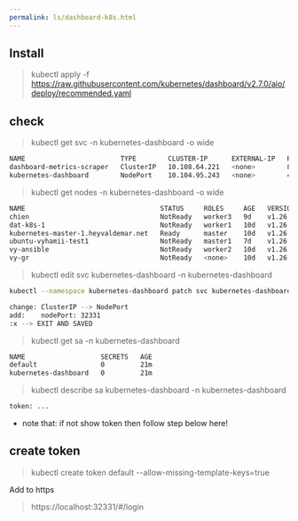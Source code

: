 ```yaml
---
permalink: ls/dashboard-k8s.html
---
```


## Install

> kubectl apply -f https://raw.githubusercontent.com/kubernetes/dashboard/v2.7.0/aio/deploy/recommended.yaml

## check

> kubectl get svc -n kubernetes-dashboard -o wide
```bash
NAME                        TYPE        CLUSTER-IP      EXTERNAL-IP   PORT(S)         AGE   SELECTOR
dashboard-metrics-scraper   ClusterIP   10.108.64.221   <none>        8000/TCP        24m   k8s-app=dashboard-metrics-scraper
kubernetes-dashboard        NodePort    10.104.95.243   <none>        443:32331/TCP   24m   k8s-app=kubernetes-dashboard
```

> kubectl get nodes -n kubernetes-dashboard -o wide
```bash
NAME                                  STATUS     ROLES     AGE   VERSION   INTERNAL-IP   EXTERNAL-IP   OS-IMAGE             KERNEL-VERSION      CONTAINER-RUNTIME
chien                                 NotReady   worker3   9d    v1.26.0   10.20.1.73    <none>        Ubuntu 20.04.5 LTS   5.4.0-113-generic   containerd://1.6.14
dat-k8s-1                             NotReady   worker1   10d   v1.26.0   10.20.1.207   <none>        Ubuntu 20.04.5 LTS   5.4.0-113-generic   containerd://1.6.14
kubernetes-master-1.heyvaldemar.net   Ready      master    10d   v1.26.0   10.20.1.116   <none>        Ubuntu 20.04.5 LTS   5.4.0-113-generic   containerd://1.6.14
ubuntu-vyhamii-test1                  NotReady   master1   7d    v1.26.0   10.3.52.52    <none>        Ubuntu 20.04 LTS     5.4.0-40-generic    containerd://1.6.14
vy-ansible                            NotReady   worker2   10d   v1.26.0   10.20.1.173   <none>        Ubuntu 20.04.5 LTS   5.4.0-113-generic   containerd://1.6.14
vy-gr                                 NotReady   <none>    10d   v1.26.0   10.20.1.93    <none>        Ubuntu 20.04.5 LTS   5.4.0-132-generic   containerd://1.6.14
```

> kubectl edit svc kubernetes-dashboard -n kubernetes-dashboard
```bash
kubectl --namespace kubernetes-dashboard patch svc kubernetes-dashboard -p '{"spec": {"type": "NodePort"}}'
```
```bash
change: ClusterIP --> NodePort
add: 	nodePort: 32331
:x --> EXIT AND SAVED
```


> kubectl get sa -n kubernetes-dashboard
```bash
NAME                   SECRETS   AGE
default                0         21m
kubernetes-dashboard   0         21m
```

> kubectl describe sa kubernetes-dashboard -n kubernetes-dashboard

```bash
token: ...
```
- note that: if not show token then follow step below here!

## create token

> kubectl create token default --allow-missing-template-keys=true

Add to https

> https://localhost:32331/#/login


